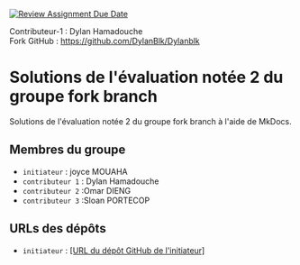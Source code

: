 [![Review Assignment Due Date](https://classroom.github.com/assets/deadline-readme-button-22041afd0340ce965d47ae6ef1cefeee28c7c493a6346c4f15d667ab976d596c.svg)](https://classroom.github.com/a/QPRNiqfX)



Contributeur-1 : Dylan Hamadouche  
Fork GitHub : https://github.com/DylanBlk/Dylanblk

# Solutions de l'évaluation notée 2 du groupe fork branch

Solutions de l'évaluation notée 2 du groupe fork branch à l'aide de MkDocs.

## Membres du groupe

- `initiateur` : joyce MOUAHA
- `contributeur 1` : Dylan Hamadouche
- `contributeur 2` :Omar DIENG
- `contributeur 3` :Sloan PORTECOP

## URLs des dépôts

- `initiateur` : [\[URL du dépôt GitHub de l'initiateur\]](https://github.com/TI204/quotes-docs-fork-branch.git)
